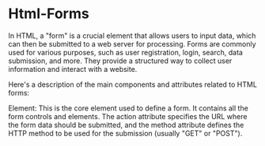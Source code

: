 # Html-Forms
In HTML, a "form" is a crucial element that allows users to input data, which can then be submitted to a web server for processing. Forms are commonly used for various purposes, such as user registration, login, search, data submission, and more. They provide a structured way to collect user information and interact with a website.

Here's a description of the main components and attributes related to HTML forms:

<form> Element: This is the core element used to define a form. It contains all the form controls and elements. The action attribute specifies the URL where the form data should be submitted, and the method attribute defines the HTTP method to be used for the submission (usually "GET" or "POST").

